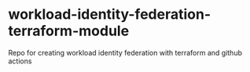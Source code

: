 # workload-identity-federation-terraform-module
Repo for creating workload identity federation with terraform and github actions
